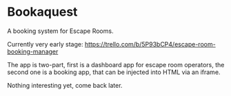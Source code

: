 # Bookaquest

A booking system for Escape Rooms.

Currently very early stage: https://trello.com/b/5P93bCP4/escape-room-booking-manager

The app is two-part, first is a dashboard app for escape room operators, the second one is a booking app,
that can be injected into HTML via an iframe.

Nothing interesting yet, come back later.